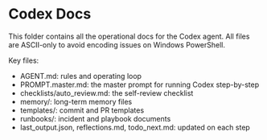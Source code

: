 # Codex Docs

This folder contains all the operational docs for the Codex agent.
All files are ASCII-only to avoid encoding issues on Windows PowerShell.

Key files:
- AGENT.md: rules and operating loop
- PROMPT.master.md: the master prompt for running Codex step-by-step
- checklists/auto_review.md: the self-review checklist
- memory/: long-term memory files
- templates/: commit and PR templates
- runbooks/: incident and playbook documents
- last_output.json, reflections.md, todo_next.md: updated on each step

